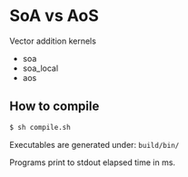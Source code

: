# SoA vs AoS

Vector addition kernels
- soa
- soa_local
- aos

## How to compile
```bash
$ sh compile.sh
```

Executables are generated under: `build/bin/`

Programs print to stdout elapsed time in ms.
